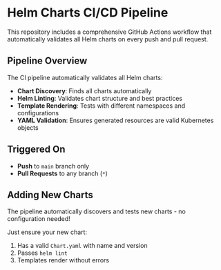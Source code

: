 # Helm Charts CI/CD Pipeline

This repository includes a comprehensive GitHub Actions workflow that automatically validates all Helm charts on every push and pull request.

## Pipeline Overview

The CI pipeline automatically validates all Helm charts:

- **Chart Discovery**: Finds all charts automatically
- **Helm Linting**: Validates chart structure and best practices
- **Template Rendering**: Tests with different namespaces and configurations
- **YAML Validation**: Ensures generated resources are valid Kubernetes objects

## Triggered On

- **Push** to `main` branch only
- **Pull Requests** to any branch (`*`)

## Adding New Charts

The pipeline automatically discovers and tests new charts - no configuration needed!

Just ensure your new chart:
1. Has a valid `Chart.yaml` with name and version
2. Passes `helm lint`
3. Templates render without errors